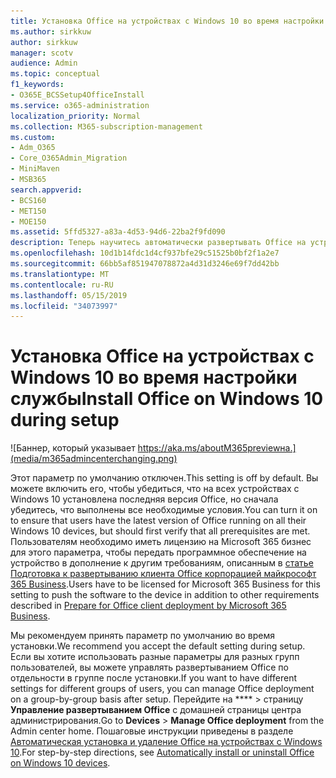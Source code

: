 ```yaml
---
title: Установка Office на устройствах с Windows 10 во время настройки службы
ms.author: sirkkuw
author: sirkkuw
manager: scotv
audience: Admin
ms.topic: conceptual
f1_keywords:
- O365E_BCSSetup4OfficeInstall
ms.service: o365-administration
localization_priority: Normal
ms.collection: M365-subscription-management
ms.custom:
- Adm_O365
- Core_O365Admin_Migration
- MiniMaven
- MSB365
search.appverid:
- BCS160
- MET150
- MOE150
ms.assetid: 5ffd5327-a83a-4d53-94d6-22ba2f9fd090
description: Теперь научитесь автоматически развертывать Office на устройствах с Windows 10 во время установки.
ms.openlocfilehash: 10d1b14fdc1d4cf937bfe29c51525b0bf2f1a2e7
ms.sourcegitcommit: 66bb5af851947078872a4d31d3246e69f7dd42bb
ms.translationtype: MT
ms.contentlocale: ru-RU
ms.lasthandoff: 05/15/2019
ms.locfileid: "34073997"
---
```

# <a name="install-office-on-windows-10-during-setup"></a><span data-ttu-id="dce81-103">Установка Office на устройствах с Windows 10 во время настройки службы</span><span class="sxs-lookup"><span data-stu-id="dce81-103">Install Office on Windows 10 during setup</span></span>

![Баннер, который указывает https://aka.ms/aboutM365previewна.](media/m365admincenterchanging.png)

<span data-ttu-id="dce81-105">Этот параметр по умолчанию отключен.</span><span class="sxs-lookup"><span data-stu-id="dce81-105">This setting is off by default.</span></span> <span data-ttu-id="dce81-106">Вы можете включить его, чтобы убедиться, что на всех устройствах с Windows 10 установлена последняя версия Office, но сначала убедитесь, что выполнены все необходимые условия.</span><span class="sxs-lookup"><span data-stu-id="dce81-106">You can turn it on to ensure that users have the latest version of Office running on all their Windows 10 devices, but should first verify that all prerequisites are met.</span></span> <span data-ttu-id="dce81-107">Пользователям необходимо иметь лицензию на Microsoft 365 бизнес для этого параметра, чтобы передать программное обеспечение на устройство в дополнение к другим требованиям, описанным в [статье Подготовка к развертыванию клиента Office корпорацией майкрософт 365 Business](prepare-for-office-client-deployment.md).</span><span class="sxs-lookup"><span data-stu-id="dce81-107">Users have to be licensed for Microsoft 365 Business for this setting to push the software to the device in addition to other requirements described in [Prepare for Office client deployment by Microsoft 365 Business](prepare-for-office-client-deployment.md).</span></span> 
  
<span data-ttu-id="dce81-108">Мы рекомендуем принять параметр по умолчанию во время установки.</span><span class="sxs-lookup"><span data-stu-id="dce81-108">We recommend you accept the default setting during setup.</span></span> <span data-ttu-id="dce81-109">Если вы хотите использовать разные параметры для разных групп пользователей, вы можете управлять развертыванием Office по отдельности в группе после установки.</span><span class="sxs-lookup"><span data-stu-id="dce81-109">If you want to have different settings for different groups of users, you can manage Office deployment on a group-by-group basis after setup.</span></span> <span data-ttu-id="dce81-110">Перейдите на \*\*\*\* \> страницу **Управление развертыванием Office** с домашней страницы центра администрирования.</span><span class="sxs-lookup"><span data-stu-id="dce81-110">Go to **Devices** \> **Manage Office deployment** from the Admin center home.</span></span> <span data-ttu-id="dce81-111">Пошаговые инструкции приведены в разделе [Автоматическая установка и удаление Office на устройствах с Windows 10](auto-install-or-uninstall-office.md).</span><span class="sxs-lookup"><span data-stu-id="dce81-111">For step-by-step directions, see [Automatically install or uninstall Office on Windows 10 devices](auto-install-or-uninstall-office.md).</span></span>
  

